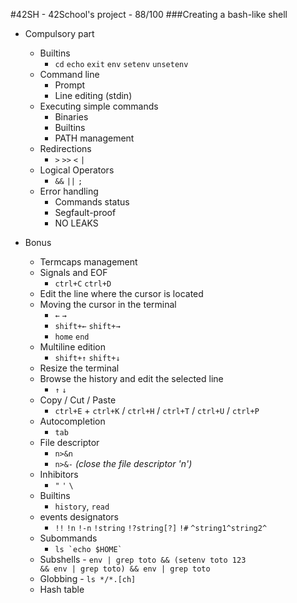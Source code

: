 #42SH - 42School's project - 88/100
###Creating a bash-like shell

- Compulsory part
	- Builtins
		- `cd` `echo` `exit` `env` `setenv` `unsetenv`
	- Command line
		- Prompt
		- Line editing (stdin)
	- Executing simple commands
		- Binaries
		- Builtins
		- PATH management
	- Redirections
		- `>` `>>` `<` `|`
	- Logical Operators
		- `&&` `||` `;`
	- Error handling
		- Commands status
		- Segfault-proof
		- NO LEAKS

- Bonus
	- Termcaps management
	- Signals and EOF
		- `ctrl+C` `ctrl+D`
	- Edit the line where the cursor is located
	- Moving the cursor in the terminal
		- `←` `→`
		- `shift+←` `shift+→`
		- `home` `end`
	- Multiline edition
		- `shift+↑` `shift+↓`
	- Resize the terminal
	- Browse the history and edit the selected line
		- `↑` `↓`
	- Copy / Cut / Paste
		- `ctrl+E` + `ctrl+K` / `ctrl+H` / `ctrl+T` / `ctrl+U` / `ctrl+P`
	- Autocompletion
		- `tab`
	- File descriptor
      - `n>&n`
      - `n>&-` *(close the file descriptor 'n')*
	- Inhibitors
		- `"` `'` `\`
	- Builtins
	  - `history`, `read`
  - events designators
    - `!!` `!n` `!-n` `!string` `!?string[?]` `!#` `^string1^string2^`
  - Subommands
	  - <code>ls \`echo $HOME\`</code>
  - Subshells
		- <code>env | grep toto && (setenv toto 123 && env | grep toto) && env | grep toto</code>
  - Globbing
		- <code>ls \*/\*.[ch]</code>
  - Hash table
